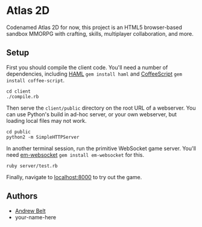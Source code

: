 
# Atlas 2D

Codenamed Atlas 2D for now, this project is an HTML5 browser-based sandbox MMORPG with crafting, skills, multiplayer collaboration, and more.

## Setup

First you should compile the client code. You'll need a number of dependencies, including [HAML](http://haml.info/) `gem install haml` and [CoffeeScript](http://coffeescript.org/) `gem install coffee-script`.

    cd client
    ./compile.rb

Then serve the `client/public` directory on the root URL of a webserver. You can use Python's build in ad-hoc server, or your own webserver, but loading local files may not work.

    cd public
    python2 -m SimpleHTTPServer

In another terminal session, run the primitive WebSocket game server. You'll need [em-websocket](https://github.com/igrigorik/em-websocket) `gem install em-websocket` for this.

    ruby server/test.rb

Finally, navigate to [localhost:8000](http://localhost:8000) to try out the game.


## Authors

- [Andrew Belt](https://github.com/AndrewBelt)
- your-name-here